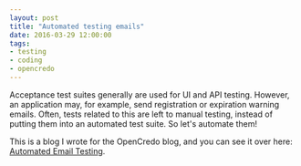 ```yaml
---
layout: post
title: "Automated testing emails"
date: 2016-03-29 12:00:00
tags: 
- testing
- coding
- opencredo
---
```


Acceptance test suites generally are used for UI and API testing. However, an application may, for example, send registration or expiration warning emails. Often, tests related to this are left to manual testing, instead of putting them into an automated test suite. So let's automate them!

This is a blog I wrote for the OpenCredo blog, and you can see it over here: [Automated Email Testing](https://opencredo.com/automated-email-testing/).